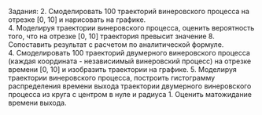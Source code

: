 Задания:
2. Смоделировать 100 траекторий винеровского процесса на отрезке [0, 10] и нарисовать на графике.  
4. Моделируя траектории винеровского процесса, оценить вероятность того, что на отрезке [0, 10] траектория превысит значение 8. Сопоставить результат с расчетом по
аналитической формуле.  
4. Смоделировать 100 траекторий двумерного винеровского процесса (каждая координата - независиимый винеровский процесс) на отрезке времени [0, 10] и изобразить траектории
на графике.
5. Моделируя траектории винеровского процесса, построить гистограмму распределения времени выхода траектории двумерного винеровского процесса из круга с центром в нуле
и радиуса 1. Оценить матожидание времени выхода.
